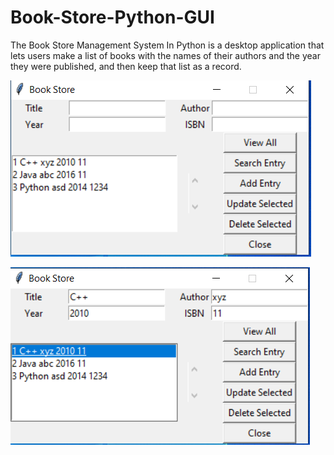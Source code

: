 # Book-Store-Python-GUI
The Book Store Management System In Python is a desktop application that lets users make a list of books with the names of their authors and the year they were published, and then keep that list as a record.

![alt text](https://github.com/AbdulJabbar64/Book-Store-Python-GUI/blob/main/images/BookStore.PNG)

![alt text](https://github.com/AbdulJabbar64/Book-Store-Python-GUI/blob/main/images/BookStore1.PNG)
